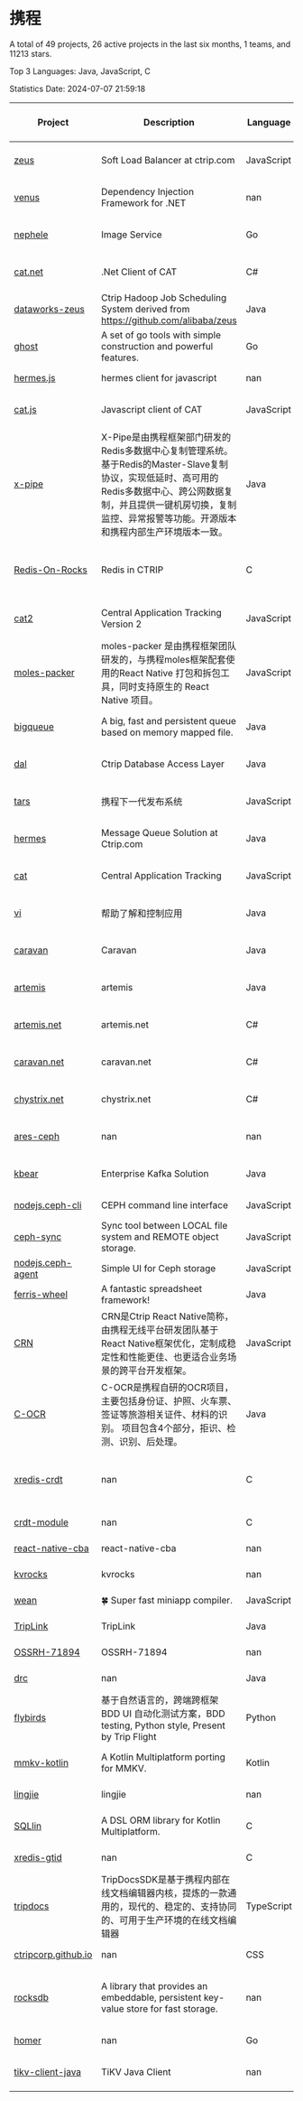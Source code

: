 # 携程

A total of 49 projects, 26 active projects in the last six months, 1 teams, and 11213 stars.

Top 3 Languages: Java, JavaScript, C

Statistics Date: 2024-07-07 21:59:18

| Project | Description | Language | Number of Stars | License | Creation Date | Last Updated Date |
| --- | --- | --- | --- | --- | --- | --- |
| [zeus](https://github.com/ctripcorp/zeus) | Soft Load Balancer at ctrip.com | JavaScript | 55 | Apache License 2.0 | 2015-02-10 | 2024-05-22 |
| [venus](https://github.com/ctripcorp/venus) | Dependency Injection Framework for .NET | nan | 1 | Apache License 2.0 | 2015-03-31 | 2016-11-30 |
| [nephele](https://github.com/ctripcorp/nephele) | Image Service | Go | 146 | Apache License 2.0 | 2015-06-12 | 2024-01-12 |
| [cat.net](https://github.com/ctripcorp/cat.net) | .Net Client of CAT | C# | 69 | Apache License 2.0 | 2015-06-12 | 2023-06-16 |
| [dataworks-zeus](https://github.com/ctripcorp/dataworks-zeus) | Ctrip Hadoop Job Scheduling System derived from https://github.com/alibaba/zeus | Java | 153 | Apache License 2.0 | 2015-06-25 | 2024-04-02 |
| [ghost](https://github.com/ctripcorp/ghost) | A set of go tools with simple construction and powerful features. | Go | 18 | Apache License 2.0 | 2015-07-17 | 2022-02-19 |
| [hermes.js](https://github.com/ctripcorp/hermes.js) | hermes client for javascript | nan | 4 | - | 2015-08-18 | 2021-06-14 |
| [cat.js](https://github.com/ctripcorp/cat.js) | Javascript client of CAT | JavaScript | 29 | Apache License 2.0 | 2015-09-18 | 2023-11-23 |
| [x-pipe](https://github.com/ctripcorp/x-pipe) | X-Pipe是由携程框架部门研发的Redis多数据中心复制管理系统。基于Redis的Master-Slave复制协议，实现低延时、高可用的Redis多数据中心、跨公网数据复制，并且提供一键机房切换，复制监控、异常报警等功能。开源版本和携程内部生产环境版本一致。 | Java | 1959 | Apache License 2.0 | 2016-03-29 | 2024-07-05 |
| [Redis-On-Rocks](https://github.com/ctripcorp/Redis-On-Rocks) | Redis in CTRIP | C | 175 | BSD 3-Clause "New" or "Revised" License | 2016-04-08 | 2024-07-04 |
| [cat2](https://github.com/ctripcorp/cat2) | Central Application Tracking Version 2 | JavaScript | 28 | Apache License 2.0 | 2016-05-05 | 2024-01-30 |
| [moles-packer](https://github.com/ctripcorp/moles-packer) | moles-packer 是由携程框架团队研发的，与携程moles框架配套使用的React Native 打包和拆包工具，同时支持原生的 React Native 项目。 | JavaScript | 720 | - | 2016-06-12 | 2024-04-30 |
| [bigqueue](https://github.com/ctripcorp/bigqueue) | A big, fast and persistent queue based on memory mapped file. | Java | 23 | Apache License 2.0 | 2016-07-14 | 2023-09-22 |
| [dal](https://github.com/ctripcorp/dal) | Ctrip Database Access Layer | Java | 1242 | Apache License 2.0 | 2016-07-26 | 2024-05-27 |
| [tars](https://github.com/ctripcorp/tars) | 携程下一代发布系统 | JavaScript | 366 | Apache License 2.0 | 2016-12-19 | 2024-07-01 |
| [hermes](https://github.com/ctripcorp/hermes) | Message Queue Solution at Ctrip.com | Java | 84 | Apache License 2.0 | 2017-02-16 | 2024-03-31 |
| [cat](https://github.com/ctripcorp/cat) | Central Application Tracking | JavaScript | 46 | Apache License 2.0 | 2017-05-01 | 2023-05-08 |
| [vi](https://github.com/ctripcorp/vi) | 帮助了解和控制应用 | Java | 267 | Apache License 2.0 | 2017-05-09 | 2024-05-26 |
| [caravan](https://github.com/ctripcorp/caravan) | Caravan | Java | 34 | Apache License 2.0 | 2017-10-18 | 2024-03-31 |
| [artemis](https://github.com/ctripcorp/artemis) | artemis | Java | 41 | Apache License 2.0 | 2017-10-19 | 2024-01-30 |
| [artemis.net](https://github.com/ctripcorp/artemis.net) | artemis.net | C# | 4 | Apache License 2.0 | 2017-10-19 | 2021-06-14 |
| [caravan.net](https://github.com/ctripcorp/caravan.net) | caravan.net | C# | 9 | Apache License 2.0 | 2017-10-19 | 2021-08-27 |
| [chystrix.net](https://github.com/ctripcorp/chystrix.net) | chystrix.net | C# | 7 | Apache License 2.0 | 2017-10-19 | 2021-07-03 |
| [ares-ceph](https://github.com/ctripcorp/ares-ceph) | nan | nan | 1 | Apache License 2.0 | 2019-02-01 | 2021-06-14 |
| [kbear](https://github.com/ctripcorp/kbear) | Enterprise Kafka Solution | Java | 51 | Apache License 2.0 | 2019-02-21 | 2024-03-31 |
| [nodejs.ceph-cli](https://github.com/ctripcorp/nodejs.ceph-cli) | CEPH command line interface | JavaScript | 1 | - | 2019-04-03 | 2021-06-14 |
| [ceph-sync](https://github.com/ctripcorp/ceph-sync) | Sync tool between LOCAL file system and REMOTE object storage. | JavaScript | 2 | - | 2019-04-03 | 2021-06-14 |
| [nodejs.ceph-agent](https://github.com/ctripcorp/nodejs.ceph-agent) | Simple UI for Ceph storage | JavaScript | 1 | - | 2019-04-03 | 2021-06-14 |
| [ferris-wheel](https://github.com/ctripcorp/ferris-wheel) | A fantastic spreadsheet framework! | Java | 4 | MIT License | 2019-04-03 | 2021-06-14 |
| [CRN](https://github.com/ctripcorp/CRN) | CRN是Ctrip React Native简称，由携程无线平台研发团队基于React Native框架优化，定制成稳定性和性能更佳、也更适合业务场景的跨平台开发框架。 | JavaScript | 1457 | MIT License | 2019-04-11 | 2024-06-22 |
| [C-OCR](https://github.com/ctripcorp/C-OCR) |   C-OCR是携程自研的OCR项目，主要包括身份证、护照、火车票、签证等旅游相关证件、材料的识别。  项目包含4个部分，拒识、检测、识别、后处理。 | Java | 2367 | - | 2019-04-11 | 2024-06-28 |
| [xredis-crdt](https://github.com/ctripcorp/xredis-crdt) | nan | C | 10 | BSD 3-Clause "New" or "Revised" License | 2019-11-13 | 2024-06-24 |
| [crdt-module](https://github.com/ctripcorp/crdt-module) | nan | C | 7 | - | 2019-11-13 | 2024-06-26 |
| [react-native-cba](https://github.com/ctripcorp/react-native-cba) | react-native-cba | nan | 1 | - | 2020-03-26 | 2020-03-26 |
| [kvrocks](https://github.com/ctripcorp/kvrocks) | kvrocks | nan | 2 | - | 2020-09-18 | 2021-06-14 |
| [wean](https://github.com/ctripcorp/wean) | :four_leaf_clover: Super fast miniapp compiler. | JavaScript | 391 | MIT License | 2021-03-12 | 2024-04-27 |
| [TripLink](https://github.com/ctripcorp/TripLink) | TripLink | Java | 5 | - | 2021-07-27 | 2024-05-16 |
| [OSSRH-71894](https://github.com/ctripcorp/OSSRH-71894) | OSSRH-71894 | nan | 0 | - | 2021-08-10 | 2021-08-10 |
| [drc](https://github.com/ctripcorp/drc) | nan | Java | 126 | - | 2021-12-23 | 2024-07-04 |
| [flybirds](https://github.com/ctripcorp/flybirds) | 基于自然语言的，跨端跨框架 BDD UI 自动化测试方案，BDD testing, Python style, Present by Trip Flight | Python | 824 | MIT License | 2021-12-30 | 2024-07-05 |
| [mmkv-kotlin](https://github.com/ctripcorp/mmkv-kotlin) | A Kotlin Multiplatform porting for MMKV. | Kotlin | 119 | Apache License 2.0 | 2022-04-15 | 2024-06-24 |
| [lingjie](https://github.com/ctripcorp/lingjie) | lingjie | nan | 0 | - | 2022-08-29 | 2022-08-29 |
| [SQLlin](https://github.com/ctripcorp/SQLlin) | A DSL ORM library for Kotlin Multiplatform. | C | 219 | Apache License 2.0 | 2022-11-24 | 2024-07-01 |
| [xredis-gtid](https://github.com/ctripcorp/xredis-gtid) | nan | C | 0 | - | 2022-11-24 | 2022-11-29 |
| [tripdocs](https://github.com/ctripcorp/tripdocs) | TripDocsSDK是基于携程内部在线文档编辑器内核，提炼的一款通用的，现代的、稳定的、支持协同的、可用于生产环境的在线文档编辑器 | TypeScript | 139 | MIT License | 2023-01-11 | 2024-07-05 |
| [ctripcorp.github.io](https://github.com/ctripcorp/ctripcorp.github.io) | nan | CSS | 0 | - | 2023-01-12 | 2023-01-12 |
| [rocksdb](https://github.com/ctripcorp/rocksdb) | A library that provides an embeddable, persistent key-value store for fast storage. | nan | 0 | GNU General Public License v2.0 | 2023-02-01 | 2023-02-01 |
| [homer](https://github.com/ctripcorp/homer) | nan | Go | 6 | - | 2023-08-21 | 2023-08-28 |
| [tikv-client-java](https://github.com/ctripcorp/tikv-client-java) | TiKV Java Client | nan | 0 | Apache License 2.0 | 2024-02-07 | 2024-02-07 |
